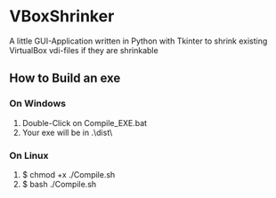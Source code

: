 # VBoxShrinker
A little GUI-Application written in Python with Tkinter to shrink existing VirtualBox vdi-files if they are shrinkable

## How to Build an exe
### On Windows
1. Double-Click on Compile_EXE.bat
2. Your exe will be in .\dist\

### On Linux
1. $ chmod +x ./Compile.sh
2. $ bash ./Compile.sh
